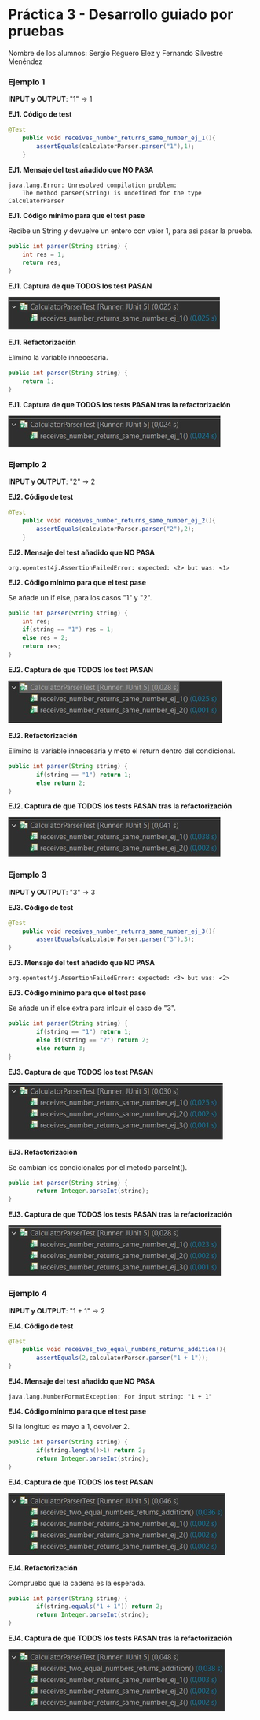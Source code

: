 # Práctica 3 - Desarrollo guiado por pruebas

Nombre de los alumnos: Sergio Reguero Elez y Fernando Silvestre Menéndez

### Ejemplo 1

**INPUT y OUTPUT**: "1" -> 1

**EJ1. Código de test**
```java
@Test
    public void receives_number_returns_same_number_ej_1(){
		assertEquals(calculatorParser.parser("1"),1);
	}
```

**EJ1. Mensaje del test añadido que NO PASA**

```log
java.lang.Error: Unresolved compilation problem: 
	The method parser(String) is undefined for the type CalculatorParser
```

**EJ1. Código mínimo para que el test pase**

Recibe un String y devuelve un entero con valor 1, para asi pasar la prueba.

```java
public int parser(String string) { 
	int res = 1;
	return res;
}
```

**EJ1. Captura de que TODOS los test PASAN**

![Pasa](capturas/Ej_1_pasa.jpg "Pasa")

**EJ1. Refactorización**

Elimino la variable innecesaria.

```java
public int parser(String string) { 
	return 1;
}
```
**EJ1. Captura de que TODOS los tests PASAN tras la refactorización**

![Pasa](capturas/Ej_1_pasa_refact.jpg "Pasa")


### Ejemplo 2

**INPUT y OUTPUT**: "2" -> 2

**EJ2. Código de test**
```java
@Test
    public void receives_number_returns_same_number_ej_2(){
		assertEquals(calculatorParser.parser("2"),2);
	}
```

**EJ2. Mensaje del test añadido que NO PASA**

```log
org.opentest4j.AssertionFailedError: expected: <2> but was: <1>

```

**EJ2. Código mínimo para que el test pase**

Se añade un if else, para los casos "1" y "2".

```java
public int parser(String string) {
	int res;
	if(string == "1") res = 1;
	else res = 2;
	return res;
}
```

**EJ2. Captura de que TODOS los test PASAN**

![Pasa](capturas/Ej_2_pasa.jpg "Pasa")

**EJ2. Refactorización**

Elimino la variable innecesaria y meto el return dentro del condicional.

```java
public int parser(String string) {
		if(string == "1") return 1;
		else return 2;
}
```
**EJ2. Captura de que TODOS los tests PASAN tras la refactorización**

![Pasa](capturas/Ej_2_pasa_refact.jpg "Pasa")



### Ejemplo 3

**INPUT y OUTPUT**: "3" -> 3

**EJ3. Código de test**
```java
@Test
    public void receives_number_returns_same_number_ej_3(){
		assertEquals(calculatorParser.parser("3"),3);
}
```

**EJ3. Mensaje del test añadido que NO PASA**

```log
org.opentest4j.AssertionFailedError: expected: <3> but was: <2>

```

**EJ3. Código mínimo para que el test pase**

Se añade un if else extra para inlcuir el caso de "3".

```java
public int parser(String string) {
		if(string == "1") return 1;
		else if(string == "2") return 2;
		else return 3;
}
```

**EJ3. Captura de que TODOS los test PASAN**

![Pasa](capturas/Ej_3_pasa.jpg "Pasa")

**EJ3. Refactorización**

Se cambian los condicionales por el metodo parseInt().

```java
public int parser(String string) {
		return Integer.parseInt(string);
}
```
**EJ3. Captura de que TODOS los tests PASAN tras la refactorización**

![Pasa](capturas/Ej_3_pasa_refact.jpg "Pasa")



### Ejemplo 4

**INPUT y OUTPUT**: "1 + 1" -> 2

**EJ4. Código de test**
```java
@Test
	public void receives_two_equal_numbers_returns_addition(){
		assertEquals(2,calculatorParser.parser("1 + 1"));
}
```

**EJ4. Mensaje del test añadido que NO PASA**

```log
java.lang.NumberFormatException: For input string: "1 + 1"

```

**EJ4. Código mínimo para que el test pase**

Si la longitud es mayo a 1, devolver 2.

```java
public int parser(String string) {
		if(string.length()>1) return 2;
		return Integer.parseInt(string);
}
```

**EJ4. Captura de que TODOS los test PASAN**

![Pasa](capturas/Ej_4_pasa.jpg "Pasa")

**EJ4. Refactorización**

Compruebo que la cadena es la esperada.

```java
public int parser(String string) {
		if(string.equals("1 + 1")) return 2;
		return Integer.parseInt(string);
}
```
**EJ4. Captura de que TODOS los tests PASAN tras la refactorización**

![Pasa](capturas/Ej_4_pasa_refact.jpg "Pasa")